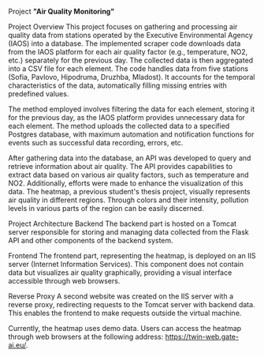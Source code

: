 Project **"Air Quality Monitoring"**

Project Overview
This project focuses on gathering and processing air quality data from stations operated by the Executive Environmental Agency (IAOS) into a database. The implemented scraper code downloads data from the IAOS platform for each air quality factor (e.g., temperature, NO2, etc.) separately for the previous day. The collected data is then aggregated into a CSV file for each element. The code handles data from five stations (Sofia, Pavlovo, Hipodruma, Druzhba, Mladost). It accounts for the temporal characteristics of the data, automatically filling missing entries with predefined values.

The method employed involves filtering the data for each element, storing it for the previous day, as the IAOS platform provides unnecessary data for each element. The method uploads the collected data to a specified Postgres database, with maximum automation and notification functions for events such as successful data recording, errors, etc.

After gathering data into the database, an API was developed to query and retrieve information about air quality. The API provides capabilities to extract data based on various air quality factors, such as temperature and NO2. Additionally, efforts were made to enhance the visualization of this data. The heatmap, a previous student's thesis project, visually represents air quality in different regions. Through colors and their intensity, pollution levels in various parts of the region can be easily discerned.

Project Architecture
Backend
The backend part is hosted on a Tomcat server responsible for storing and managing data collected from the Flask API and other components of the backend system.

Frontend
The frontend part, representing the heatmap, is deployed on an IIS server (Internet Information Services). This component does not contain data but visualizes air quality graphically, providing a visual interface accessible through web browsers.

Reverse Proxy
A second website was created on the IIS server with a reverse proxy, redirecting requests to the Tomcat server with backend data. This enables the frontend to make requests outside the virtual machine. 

Currently, the heatmap uses demo data. Users can access the heatmap through web browsers at the following address: https://twin-web.gate-ai.eu/.
